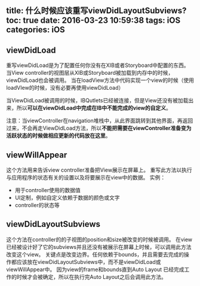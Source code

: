 ﻿title: 什么时候应该重写viewDidLayoutSubviews?
toc: true
date: 2016-03-23 10:59:38
tags: iOS
categories: iOS
---
## viewDidLoad
重写viewDidLoad是为了配置任何你没有在XIB或者Storyboard中配置的东西。
当View controller的视图层从XIB或Storyboard被加载到内存中的时候，viewDidLoad也会被调用。
当在loadView方法中代码实现一个view的时候（使用loadVIew的时候，没有必要再使用viewDidLoad）
<!-- more -->
当ViewDidLoad被调用的时候，IBQutlets已经被连接，但是View还没有被加载出来，所以**可以在viewDidLoad中完成在IB中不能完成的view的自定义**。

注意：当viewController在navigation堆栈中，从此界面跳转到其他界面，再返回过来，不会再走ViewDidLoad方法，所以**不能把需要在viewController准备变为活跃状态的时候做相应更新的代码放在这里**。


## viewWillAppear
这个方法用来告诉view controller准备把View展示在屏幕上。
重写此方法以执行与应用程序的状态有关的设置以及将要展示在view中的数据。
实例：
- 用于controller使用的数据值
- UI定制，例如自定义依赖于数据的颜色或文字
- controller的状态等

## viewDidLayoutSubviews
这个方法在controller的的子视图的position和size被改变的时候被调用。
在view 已经被设计好了它的subviews并且还没有被展示在屏幕上时候，可以调用此方法改变这个view。
关键点是改变边界。任何依赖于bounds，并且需要去完成的操作都应该放在viewDidLayoutSubviews中，而不是viewDidLoad或viewWillAppear中。
因为view的frame和bounds直到Auto Layout 已经完成工作的时候才会被确定，所以在执行完Auto Layout之后会调用此方法。